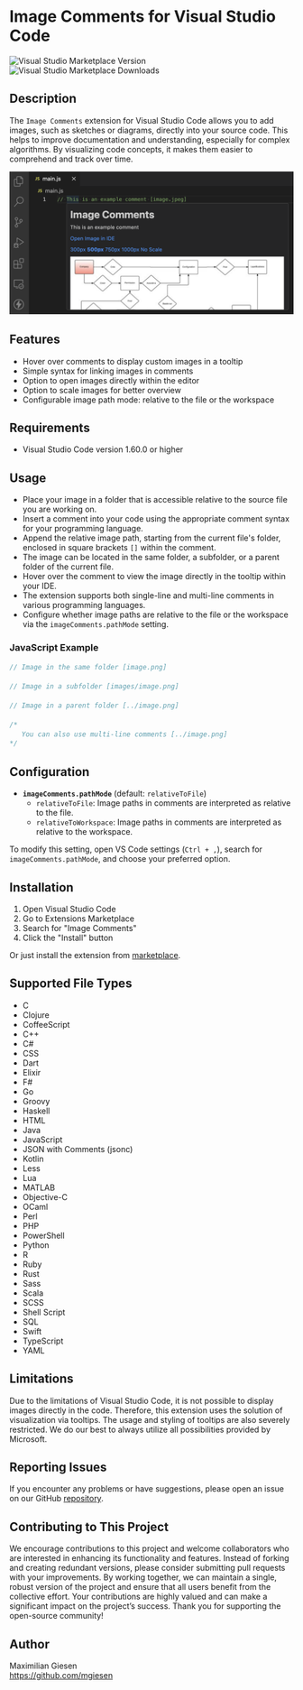 # Image Comments for Visual Studio Code

![Visual Studio Marketplace Version](https://img.shields.io/visual-studio-marketplace/v/mgiesen.image-comments)
![Visual Studio Marketplace Downloads](https://img.shields.io/visual-studio-marketplace/d/mgiesen.image-comments)

## Description

The `Image Comments` extension for Visual Studio Code allows you to add images, such as sketches or diagrams, directly into your source code. This helps to improve documentation and understanding, especially for complex algorithms. By visualizing code concepts, it makes them easier to comprehend and track over time.

![Image](readme/image-comment.png)

## Features

- Hover over comments to display custom images in a tooltip
- Simple syntax for linking images in comments
- Option to open images directly within the editor
- Option to scale images for better overview
- Configurable image path mode: relative to the file or the workspace

## Requirements

- Visual Studio Code version 1.60.0 or higher

## Usage

- Place your image in a folder that is accessible relative to the source file you are working on.
- Insert a comment into your code using the appropriate comment syntax for your programming language.
- Append the relative image path, starting from the current file's folder, enclosed in square brackets `[]` within the comment.
- The image can be located in the same folder, a subfolder, or a parent folder of the current file.
- Hover over the comment to view the image directly in the tooltip within your IDE.
- The extension supports both single-line and multi-line comments in various programming languages.
- Configure whether image paths are relative to the file or the workspace via the `imageComments.pathMode` setting.

### JavaScript Example

```javascript
// Image in the same folder [image.png]

// Image in a subfolder [images/image.png]

// Image in a parent folder [../image.png]

/*
   You can also use multi-line comments [../image.png]
*/
```

## Configuration

- **`imageComments.pathMode`** (default: `relativeToFile`)
  - `relativeToFile`: Image paths in comments are interpreted as relative to the file.
  - `relativeToWorkspace`: Image paths in comments are interpreted as relative to the workspace.

To modify this setting, open VS Code settings (`Ctrl + ,`), search for `imageComments.pathMode`, and choose your preferred option.

## Installation

1. Open Visual Studio Code
2. Go to Extensions Marketplace
3. Search for "Image Comments"
4. Click the "Install" button

Or just install the extension from [marketplace](https://marketplace.visualstudio.com/items?itemName=mgiesen.image-comments&ssr=false#review-details).

## Supported File Types

- C
- Clojure
- CoffeeScript
- C++
- C#
- CSS
- Dart
- Elixir
- F#
- Go
- Groovy
- Haskell
- HTML
- Java
- JavaScript
- JSON with Comments (jsonc)
- Kotlin
- Less
- Lua
- MATLAB
- Objective-C
- OCaml
- Perl
- PHP
- PowerShell
- Python
- R
- Ruby
- Rust
- Sass
- Scala
- SCSS
- Shell Script
- SQL
- Swift
- TypeScript
- YAML

## Limitations

Due to the limitations of Visual Studio Code, it is not possible to display images directly in the code. Therefore, this extension uses the solution of visualization via tooltips. The usage and styling of tooltips are also severely restricted. We do our best to always utilize all possibilities provided by Microsoft.

## Reporting Issues

If you encounter any problems or have suggestions, please open an issue on our GitHub [repository](https://github.com/mgiesen/Image-Comments).

## Contributing to This Project

We encourage contributions to this project and welcome collaborators who are interested in enhancing its functionality and features. Instead of forking and creating redundant versions, please consider submitting pull requests with your improvements. By working together, we can maintain a single, robust version of the project and ensure that all users benefit from the collective effort. Your contributions are highly valued and can make a significant impact on the project’s success. Thank you for supporting the open-source community!

## Author

Maximilian Giesen  
https://github.com/mgiesen
